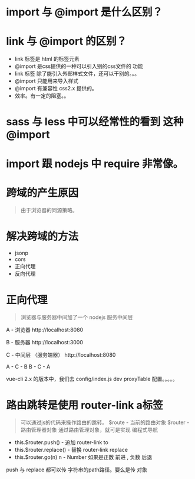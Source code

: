 # import 与 @import 是什么区别？

# link 与 @import 的区别？

- link 标签是 html 的标签元素
- @import 是css提供的一种可以引入别的css文件的 功能
- link 标签 除了能引入外部样式文件，还可以干别的。。。
- @import 只能用来导入样式
- @import 有兼容性 css2.x 提供的。
- 效率。有一定的阻塞。。

# sass 与 less 中可以经常性的看到 这种 @import

# import 跟 nodejs 中 require 非常像。

# 跨域的产生原因

> 由于浏览器的同源策略。

# 解决跨域的方法

- jsonp
- cors
- 正向代理
- 反向代理

# 正向代理

> 浏览器与服务器中间加了一个 nodejs 服务中间层

A - 浏览器   http://localhost:8080

B - 服务器   http://localhost:3000

C - 中间层 （服务端器） http://localhost:8080

A - C - B
B - C - A

vue-cli 2.x 的版本中，我们去 config/index.js  dev  proxyTable 配置。。。。。


# 路由跳转是使用 router-link  a标签

> 可以通过js的代码来操作路由的跳转。 $route - 当前的路由对象  $router - 路由管理器对象
> 通过路由管理对象，就可是实现 编程式导航

- this.$router.push() - 追加  router-link to
- this.$router.replace() - 替换 router-link replace
- this.$router.go(n) n - Number 如果是正数 前进 , 负数 后退

push 与 replace 都可以传 字符串的path路径。要么是传 对象

